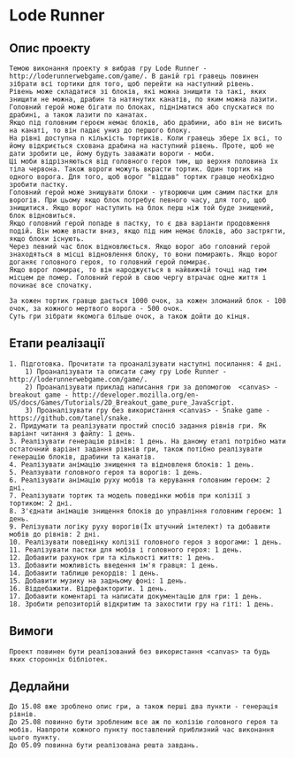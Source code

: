 # Lode Runner

## Опис проекту
	Темою виконання проекту я вибрав гру Lode Runner - http://loderunnerwebgame.com/game/. В даній грі гравець повинен зібрати всі тортики для того, щоб перейти на наступний рівень.
	Рівень може складатися зі блоків, які можна знищити та такі, яких знищити не можна, драбин та натянутих канатів, по яким можна лазити. Головний герой може бігати по блоках, підніматися або спускатися по драбині, а також лазити по канатах.
	Якщо під головним героєм немає блоків, або драбини, або він не висить на канаті, то він падає униз до першого блоку.
	На рівні доступна n кількість тортиків. Коли гравець збере їх всі, то йому відкриється схована драбина на наступний рівень. Проте, щоб не дати зробити це, йому будуть заважати вороги - моби.
	Ці моби відрізняються від головного героя тим, що верхня половина їх тіла червона. Також вороги можуть вкрасти тортик. Один тортик на одного ворога. Для того, щоб ворог "віддав" тортик гравцю необхідно зробити пастку.
	Головний герой може знищувати блоки - утворюючи цим самим пастки для ворогів. При цьому якщо блок потребує певного часу, для того, щоб знищитися. Якщо ворог наступить на блок перш ніж той буде знищений, блок відновиться.
	Якщо головний герой попаде в пастку, то є два варіанти продовження подій. Він може впасти вниз, якщо під ним немає блоків, або застрягти, якщо блоки існують. 
	Через певний час блок відновлюється. Якщо ворог або головний герой  знаходяться в місці відновлення блоку, то вони помирають. Якщо ворог доганяє головного героя, то головний герой помирає.
	Якщо ворог помирає, то він народжується в найвижчій точці над тим місцем де помер. Головний герой в свою чергу втрачає одне життя і починає все спочатку. 
	
	За кожен тортик гравцю дається 1000 очок, за кожен зломаний блок - 100 очок, за кожного мертвого ворога - 500 очок.
	Суть гри зібрати якомога більше очок, а також дойти до кінця.
		
## Етапи реалізації
	1. Підготовка. Прочитати та проаналізувати наступні посилання: 4 дні.
		1) Проаналізувати та описати саму гру Lode Runner - http://loderunnerwebgame.com/game/.
		2) Проаналізувати приклад написання гри за допомогою  <canvas> - breakout game - http://developer.mozilla.org/en-US/docs/Games/Tutorials/2D_Breakout_game_pure_JavaScript.
		3) Проаналізувати гру без використання <canvas> - Snake game - https://github.com/tanel/snake.
	2. Придумати та реалізувати простий спосіб задання рівнів гри. Як варіант читання з файлу: 1 день.
	3. Реалізувати генерацію рівнів: 1 день. На даному етапі потрібно мати остаточний варіант задання рівнів гри, також потібно реалізувати генерацію блоків, драбини та канатів.
	4. Реалізувати анімацію знищення та відновленя блоків: 1 день.
	5. Реалзувати головного героя та ворогів: 1 день.
	6. Реалізувати анімацію руху мобів та керування головним героєм: 2 дні.
	7. Реалізувати тортик та модель поведінки мобів при колізії з тортиком: 2 дні.
	8. З'єднати анімацію знищення блоків до управління головним героєм: 1 день.
	9. Релізувати логіку руху ворогів(Їх штучний інтелект) та добавити мобів до рівнів: 2 дні.
	10. Реалізувати поведінку колізії головного героя з ворогами: 1 день.
	11. Реалізувати пастки для мобів і головного героя: 1 день.
	12. Добавити рахунок гри та кількості життя: 1 день.
	13. Добавити можливість введення ім'я гравця: 1 день.
	14. Добавити таблицю рекордів: 1 день.
	15. Добавити музику на задньому фоні: 1 день.
	16. Віддебажити. Відрефакторити. 1 день.
	17. Добавити коментарі та написати документацію для гри: 1 день.
	18. Зробити репозиторій відкритим та захостити гру на гіті: 1 день.
		
## Вимоги
	Проект повинен бути реалізований без використання <canvas> та будь яких сторонніх бібліотек.	
		
##  Дедлайни

	До 15.08 вже зроблено опис гри, а також перші два пункти - генерація рівнів.
	До 25.08 повинно бути зробленим все аж по колізію головного героя та мобів. Навпроти кожного пункту поставлений приблизний час виконання цього пункту.
	До 05.09 повинна бути реалізована решта завдань.